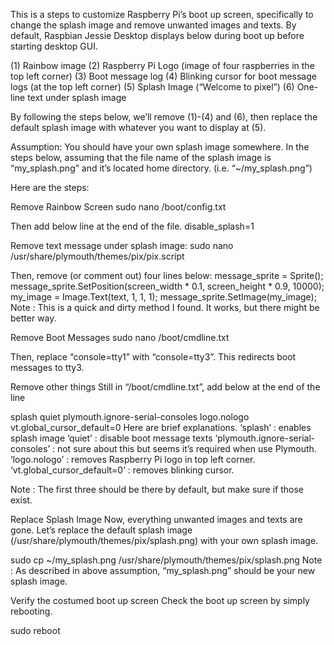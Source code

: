 This is a steps to customize Raspberry Pi’s boot up screen, specifically to change the splash image and remove unwanted images and texts. By default, Raspbian Jessie Desktop displays below during boot up before starting desktop GUI.

(1) Rainbow image
(2) Raspberry Pi Logo (image of four raspberries in the top left corner)
(3) Boot message log
(4) Blinking cursor for boot message logs (at the top left corner)
(5) Splash Image (“Welcome to pixel”)
(6) One-line text under splash image

By following the steps below, we’ll remove (1)-(4) and (6), then replace the default splash image with whatever you want to display at (5).

 

Assumption:
You should have your own splash image somewhere. In the steps below, assuming that the file name of the splash image is “my_splash.png” and it’s located home directory. (i.e. “~/my_splash.png”)

 

Here are the steps:

Remove Rainbow Screen
sudo nano /boot/config.txt

Then add below line at the end of the file.
disable_splash=1
 

Remove text message under splash image:
sudo nano /usr/share/plymouth/themes/pix/pix.script

Then, remove (or comment out) four lines below:
message_sprite = Sprite();
message_sprite.SetPosition(screen_width * 0.1, screen_height * 0.9, 10000);
       my_image = Image.Text(text, 1, 1, 1);
       message_sprite.SetImage(my_image);
Note : This is a quick and dirty method I found. It works, but there might be better way.
 

Remove Boot Messages
sudo nano /boot/cmdline.txt

Then, replace “console=tty1” with “console=tty3”. This redirects boot messages to tty3.

 
Remove other things
Still in “/boot/cmdline.txt”, add below at the end of the line

splash quiet plymouth.ignore-serial-consoles logo.nologo vt.global_cursor_default=0
Here are brief explanations.
‘splash’ : enables splash image
‘quiet’ : disable boot message texts
‘plymouth.ignore-serial-consoles’ : not sure about this but seems it’s required when use Plymouth.
‘logo.nologo’ : removes Raspberry Pi logo in top left corner.
‘vt.global_cursor_default=0’ : removes blinking cursor.

Note : The first three should be there by default, but make sure if those exist.

Replace Splash Image
Now, everything unwanted images and texts are gone. Let’s replace the default splash image (/usr/share/plymouth/themes/pix/splash.png) with your own splash image.

sudo cp ~/my_splash.png /usr/share/plymouth/themes/pix/splash.png
Note : As described in above assumption, “my_splash.png” should be your new splash image.
 

Verify the costumed boot up screen
Check the boot up screen by simply rebooting.

sudo reboot
